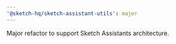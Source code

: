 ```yaml
---
'@sketch-hq/sketch-assistant-utils': major
---
```


Major refactor to support Sketch Assistants architecture.
